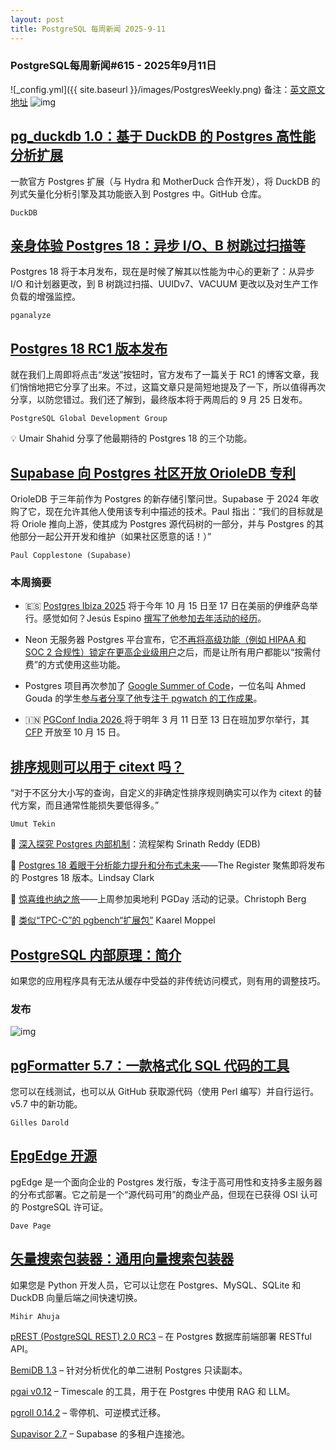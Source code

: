 ```yaml
---
layout: post
title: PostgreSQL 每周新闻 2025-9-11
---
```

### PostgreSQL每周新闻#615 - 2025年9月11日
![_config.yml]({{ site.baseurl }}/images/PostgresWeekly.png)
备注：[英文原文地址](https://postgresweekly.com/issues/615)
![img](https://res.cloudinary.com/cpress/image/upload/w_1280,e_sharpen:60,q_auto/ppthfcm8ahmx87sfbnys.jpg)
## [pg_duckdb 1.0：基于 DuckDB 的 Postgres 高性能分析扩展](https://postgresweekly.com/link/174135/web)
一款官方 Postgres 扩展（与 Hydra 和 MotherDuck 合作开发），将 DuckDB 的列式矢量化分析引擎及其功能嵌入到 Postgres 中。GitHub 仓库。

`DuckDB`

## [亲身体验 Postgres 18：异步 I/O、B 树跳过扫描等](https://postgresweekly.com/link/174103/web)
Postgres 18 将于本月发布，现在是时候了解其以性能为中心的更新了：从异步 I/O 和计划器更改，到 B 树跳过扫描、UUIDv7、VACUUM 更改以及对生产工作负载的增强监控。

`pganalyze `

## [Postgres 18 RC1 版本发布](https://postgresweekly.com/link/174104/web)
就在我们上周即将点击“发送”按钮时，官方发布了一篇关于 RC1 的博客文章，我们悄悄地把它分享了出来。不过，这篇文章只是简短地提及了一下，所以值得再次分享，以防您错过。我们还了解到，最终版本将于两周后的 9 月 25 日发布。

`PostgreSQL Global Development Group `

💡 Umair Shahid 分享了他最期待的 Postgres 18 的三个功能。


## [Supabase 向 Postgres 社区开放 OrioleDB 专利](https://postgresweekly.com/link/174104/web)
OrioleDB 于三年前作为 Postgres 的新存储引擎问世。Supabase 于 2024 年收购了它，现在允许其他人使用该专利中描述的技术。Paul 指出：“我们的目标就是将 Oriole 推向上游，使其成为 Postgres 源代码树的一部分，并与 Postgres 的其他部分一起公开开发和维护（如果社区愿意的话！）”

`Paul Copplestone (Supabase)`


### **本周摘要**

* 🇪🇸 [Postgres Ibiza 2025](https://postgresweekly.com/link/174110/web) 将于今年 10 月 15 日至 17 日在美丽的伊维萨岛举行。感觉如何？Jesús Espino [撰写了他参加去年活动的经历](https://postgresweekly.com/link/174111/web)。

* Neon 无服务器 Postgres 平台宣布，它[不再将高级功能（例如 HIPAA 和 SOC 2 合规性）锁定在更高企业级用户](https://postgresweekly.com/link/174112/web)之后，而是让所有用户都能以“按需付费”的方式使用这些功能。

* Postgres 项目再次参加了 [Google Summer of Code](https://postgresweekly.com/link/174113/web)，一位名叫 Ahmed Gouda 的学生[参与者分享了他专注于 pgwatch 的工作成果](https://postgresweekly.com/link/174114/web)。

* 🇮🇳 [PGConf India 2026 ](https://postgresweekly.com/link/174116/web)将于明年 3 月 11 日至 13 日在班加罗尔举行，其 [CFP](https://postgresweekly.com/link/174117/web) 开放至 10 月 15 日。


## [排序规则可以用于 citext 吗？](https://postgresweekly.com/link/174118/web)
“对于不区分大小写的查询，自定义的非确定性排序规则确实可以作为 citext 的替代方案，而且通常性能损失要低得多。”


`Umut Tekin`

📄 [深入探究 Postgres 内部机制](https://postgresweekly.com/link/174119/web)：流程架构 Srinath Reddy (EDB)

📄 [Postgres 18 着眼于分析能力提升和分布式未来](https://postgresweekly.com/link/174120/web)——The Register 聚焦即将发布的 Postgres 18 版本。Lindsay Clark

📄 [惊喜维也纳之旅](https://postgresweekly.com/link/174121/web)——上周参加奥地利 PGDay 活动的记录。Christoph Berg

📄 [类似“TPC-C”的 pgbench“扩展包”](https://postgresweekly.com/link/174123/web) Kaarel Moppel

## [PostgreSQL 内部原理：简介](https://postgresweekly.com/link/173459/web)
如果您的应用程序具有无法从缓存中受益的非传统访问模式，则有用的调整技巧。


### **发布**

![img](https://res.cloudinary.com/cpress/image/upload/w_1280,e_sharpen:60,q_auto/r2pc9y3ozsj1dupflsum.jpg)


## [pgFormatter 5.7：一款格式化 SQL 代码的工具](https://postgresweekly.com/link/174124/web)
您可以在线测试，也可以从 GitHub 获取源代码（使用 Perl 编写）并自行运行。v5.7 中的新功能。

`Gilles Darold`

## [EpgEdge 开源](https://postgresweekly.com/link/174127/web)
pgEdge 是一个面向企业的 Postgres 发行版，专注于高可用性和支持多主服务器的分布式部署。它之前是一个“源代码可用”的商业产品，但现在已获得 OSI 认可的 PostgreSQL 许可证。

`Dave Page`

## [矢量搜索包装器：通用向量搜索包装器](https://postgresweekly.com/link/174129/web)
如果您是 Python 开发人员，它可以让您在 Postgres、MySQL、SQLite 和 DuckDB 向量后端之间快速切换。

`Mihir Ahuja`

[pREST (PostgreSQL REST) 2.0 RC3](https://postgresweekly.com/link/174130/web) – 在 Postgres 数据库前端部署 RESTful API。

[BemiDB 1.3](https://postgresweekly.com/link/174131/web) – 针对分析优化的单二进制 Postgres 只读副本。

[pgai v0.12](https://postgresweekly.com/link/174132/web) – Timescale 的工具，用于在 Postgres 中使用 RAG 和 LLM。

[pgroll 0.14.2](https://postgresweekly.com/link/174133/web) – 零停机、可逆模式迁移。

[Supavisor 2.7](https://postgresweekly.com/link/174134/web) – Supabase 的多租户连接池。